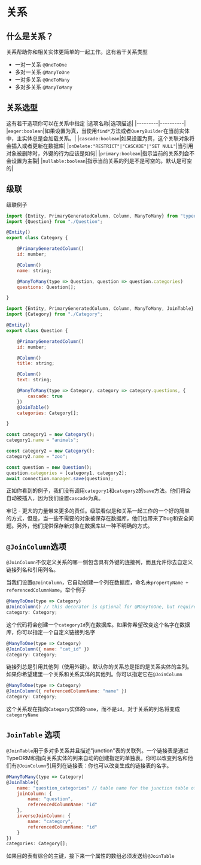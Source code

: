 # 关系

## 什么是关系？

关系帮助你和相关实体更简单的一起工作。这有若干关系类型

* 一对一关系 `@OneToOne`
* 多对一关系 `@ManyToOne`
* 一对多关系 `@OneToMany`
* 多对多关系 `@ManyToMany` 

## 关系选型

这有若干选项你可以在关系中指定
|选项名称|选项描述|
|---------|----------|
|`eager:boolean`|如果设置为真，当使用`find*`方法或者`QueryBuilder`在当前实体中，主实体总是会加载关系。|
|`cascade:boolean`|如果设置为真，这个关联对象将会插入或者更新在数据库|
|`onDelete:"RESTRICT"|"CASCADE"|"SET NULL"`|当引用对象被删除时，外键的行为应该是如何|
|`primary:boolean`|指示当前的关系列会不会设置为主裂|
|`nullable:boolean`|指示当前关系的列是不是可空的。默认是可空的|

## 级联

级联例子
```js
import {Entity, PrimaryGeneratedColumn, Column, ManyToMany} from "typeorm";
import {Question} from "./Question";

@Entity()
export class Category {

    @PrimaryGeneratedColumn()
    id: number;

    @Column()
    name: string;

    @ManyToMany(type => Question, question => question.categories)
    questions: Question[];

}
```
```js
import {Entity, PrimaryGeneratedColumn, Column, ManyToMany, JoinTable} from "typeorm";
import {Category} from "./Category";

@Entity()
export class Question {

    @PrimaryGeneratedColumn()
    id: number;

    @Column()
    title: string;

    @Column()
    text: string;

    @ManyToMany(type => Category, category => category.questions, {
        cascade: true
    })
    @JoinTable()
    categories: Category[];

}
```
```js
const category1 = new Category();
category1.name = "animals";

const category2 = new Category();
category2.name = "zoo";

const question = new Question();
question.categories = [category1, category2];
await connection.manager.save(question);
```
正如你看到的例子，我们没有调用`category1`和`category2`的`save`方法。他们将会自动被插入，因为我们设置`cascade`为真。

牢记 - 更大的力量带来更多的责任。级联看似是和关系一起工作的一个好的简单的方式，但是，当一些不需要的对象被保存在数据库，他们也带来了bug和安全问题。另外，他们提供保存新对象在数据库以一种不明确的方式。

## `@JoinColumn`选项

`@JoinColumn`不仅定义关系的哪一侧包含具有外键的连接列，而且允许你去自定义链接列名和引用列名。

当我们设置`@JoinColumn`，它自动创建一个列在数据库，命名未`propertyName + referencedColumnName`。举个例子
```js
@ManyToOne(type => Category)
@JoinColumn() // this decorator is optional for @ManyToOne, but required for @OneToOne
category: Category;
```

这个代码将会创建一个`categoryId`列在数据库。如果你希望改变这个名字在数据库，你可以指定一个自定义链接列名字
```js
@ManyToOne(type => Category)
@JoinColumn({ name: "cat_id" })
category: Category;
```

链接列总是引用其他列（使用外键）。默认你的关系总是指的是关系实体的主列。如果你希望建里一个关系和关系实体的其他列。你可以指定它在`@JoinColumn`
```js
@ManyToOne(type => Category)
@JoinColumn({ referencedColumnName: "name" })
category: Category;
```

这个关系现在指向`Category`实体的`name`，而不是`id`。对于关系的列名将变成`categoryName`

## `JoinTable` 选项

`@JoinTable`用于多对多关系并且描述"junction"表的关联列。一个链接表是通过TypeORM和指向关系实体的列来自动的创建指定的单独表。你可以改变列名和他们有`@JoinColumn`引用列在链接表：你也可以改变生成的链接表的名字。
```js
@ManyToMany(type => Category)
@JoinTable({
    name: "question_categories" // table name for the junction table of this relation
    joinColumn: {
        name: "question",
        referencedColumnName: "id"
    },
    inverseJoinColumn: {
        name: "category",
        referencedColumnName: "id"
    }
})
categories: Category[];
```
如果目的表有综合的主键，接下来一个属性的数组必须发送给`@JoinTable`



